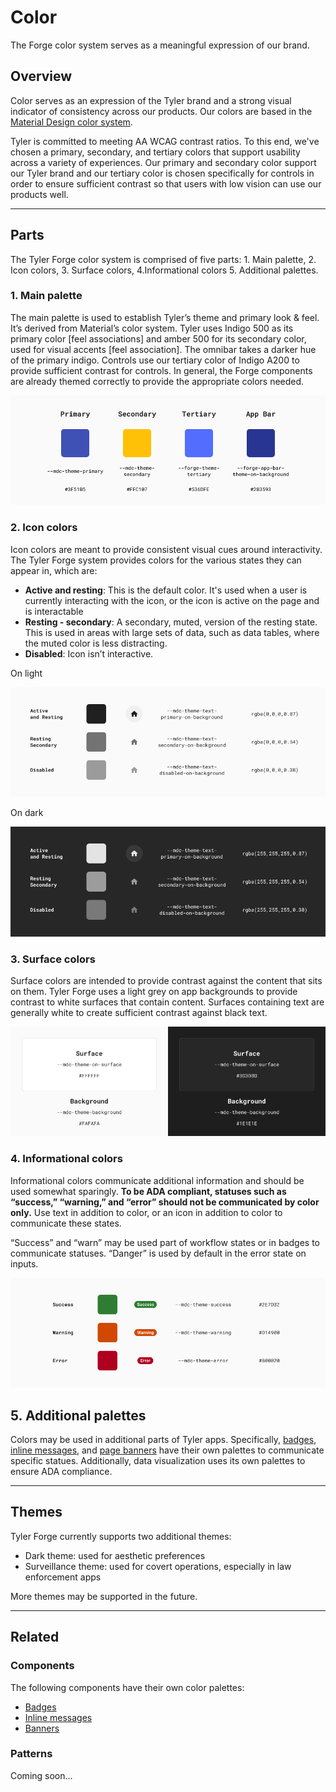 # Color

The Forge color system serves as a meaningful expression of our brand.

## Overview 

Color serves as an expression of the Tyler brand and a strong visual indicator of consistency across our products. Our colors are based in the [Material Design color system](https://material.io/design/color/the-color-system.html).

Tyler is committed to meeting AA WCAG contrast ratios. To this end, we've chosen a primary, secondary, and tertiary colors that support usability across a variety of experiences. Our primary and secondary color support our Tyler brand and our tertiary color is chosen specifically for controls in order to ensure sufficient contrast so that users with low vision can use our products well. 

---

## Parts 

The Tyler Forge color system is comprised of five parts: 1. Main palette, 2. Icon colors, 3. Surface colors, 4.Informational colors 5. Additional palettes. 

### 1. Main palette 

The main palette is used to establish Tyler’s theme and primary look & feel. It’s derived from Material’s color system. Tyler uses Indigo 500 as its primary color [feel associations] and amber 500 for its secondary color, used for visual accents [feel association]. The omnibar takes a darker hue of the primary indigo. Controls use our tertiary color of Indigo A200 to provide sufficient contrast for controls. 
In general, the Forge components are already themed correctly to provide the appropriate colors needed. 

![The four main palette colors are shown left to right: Primary, Secondary, Tertiary, and App Bar. Under each is their respective theme and hex value.](./images/main-colors.png)



### 2. Icon colors 

Icon colors are meant to provide consistent visual cues around interactivity. The Tyler Forge system provides colors for the various states they can appear in, which are:

* **Active and resting**: This is the default color. It's used when a user is currently interacting with the icon, or the icon is active on the page and is interactable
* **Resting - secondary**: A secondary, muted, version of the resting state. This is used in areas with large sets of data, such as data tables, where the muted color is less distracting.
* **Disabled**: Icon isn’t interactive.


On light

![The three icon colors for on a light background are shown top to bottom: Active and resting which is the default color at 87% black, resting secondary at 54% black, and disabled at 38% black. To the right of each is their respective theme and rgba value.](./images/icons-light.png)


On dark

![The three icon colors for on a dark background are shown top to bottom: Active and resting which is the default color at 100% white, resting secondary at 70% white, and disabled at 50% white. To the right of each is their respective theme and rgba value.](./images/icons-dark.png)


### 3. Surface colors

Surface colors are intended to provide contrast against the content that sits on them. Tyler Forge uses a light grey on app backgrounds to provide contrast to white surfaces that contain content. Surfaces containing text are generally white to create sufficient contrast against black text. 

![An example of the surface color overlaid on the background color is shown in light mode on the left half of the image, and in dark mode on the right half.](./images/surface-colors.png)



### 4. Informational colors

Informational colors communicate additional information and should be used somewhat sparingly. **To be ADA compliant, statuses such as “success,” “warning,” and “error” should not be communicated by color only.** Use text in addition to color, or an icon in addition to color to communicate these states. 

“Success” and “warn” may be used part of workflow states or in badges to communicate statuses. “Danger” is used by default in the error state on inputs.

![The three informational colors are shown top to bottom: Success, Warning, and Error. To the right of each is their respective theme and hex value.](./images/informational-colors.png)


## 5. Additional palettes

Colors may be used in additional parts of Tyler apps. Specifically, [badges](/components/notifications-and-messages/badge), [inline messages](/components/notifications-and-messages/inline-message), and [page banners](/components/notifications-and-messages/banner) have their own palettes to communicate specific statues. Additionally, data visualization uses its own palettes to ensure ADA compliance. 

---

## Themes 

Tyler Forge currently supports two additional themes:
-  Dark theme: used for aesthetic preferences
-  Surveillance theme: used for covert operations, especially in law enforcement apps

More themes may be supported in the future.

---

## Related 

### Components 

The following components have their own color palettes:

- [Badges](/components/notifications-and-messages/badge)
- [Inline messages](/components/notifications-and-messages/inline-message)
- [Banners](/components/notifications-and-messages/banner)

### Patterns

Coming soon...




